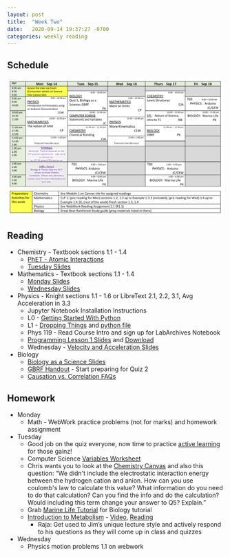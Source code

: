 ```yaml
---
layout: post
title:  "Week Two"
date:   2020-09-14 19:37:27 -0700
categories: weekly reading
---
```

## Schedule

![Week Two Schedule](/_assets/w2schedule.jpeg)

## Reading

- Chemistry - Textbook sections 1.1 - 1.4
	- [PhET - Atomic Interactions](https://phet.colorado.edu/en/simulation/atomic-interactions)
	- [Tuesday Slides](https://canvas.ubc.ca/courses/62920/files/9619744/download?wrap=1)
- Mathematics - Textbook sections 1.1 - 1.4
	- [Monday Slides](https://canvas.ubc.ca/courses/62921/files/9597518/download?wrap=1)
	- [Wednesday Slides](https://canvas.ubc.ca/courses/62921/files/9634262/download?wrap=1)
- Physics - Knight sections 1.1 - 1.6 or LibreText 2.1, 2.2, 3.1, Avg Acceleration in 3.3
	- Jupyter Notebook Installation Instructions
	- L0 - [Getting Started With Python](https://canvas.ubc.ca/courses/62922/files/9549837/download)
	- L1 - [Dropping Things](https://canvas.ubc.ca/courses/62922/files/9603717/download) and [python file](https://canvas.ubc.ca/courses/62922/files/9573700/download?wrap=1)
	- Phys 119 - Read Course Intro and sign up for LabArchives Notebook
	- [Programming Lesson 1 Slides](https://canvas.ubc.ca/courses/62922/files/9603717/download) and [Download](https://canvas.ubc.ca/courses/62922/files/9615729/download?wrap=1)
	- Wednesday - [Velocity and Acceleration Slides](https://canvas.ubc.ca/courses/62922/files/9640621/download)
- Biology 
	- [Biology as a Science Slides](https://canvas.ubc.ca/courses/62806/files/9211258/download?wrap=1)
	- [GBRF Handout](https://canvas.ubc.ca/courses/62806/files/9176463/download?wrap=1) - Start preparing for Quiz 2
	- [Causation vs. Correlation FAQs](https://canvas.ubc.ca/courses/62806/files/9211258/download?wrap=1) 

## Homework
- Monday
	- Math - WebWork practice problems (not for marks) and homework assignment 
- Tuesday
	- Good job on the quiz everyone, now time to practice [active learning](https://canvas.ubc.ca/courses/62806/files/9211258/download?wrap=1) for those gainz!
	- Computer Science [Variables Worksheet](https://canvas.ubc.ca/courses/62922/files/9615729/download?wrap=1)
	- Chris wants you to look at the [Chemistry Canvas](https://canvas.ubc.ca/courses/62920) and also this question: “We didn't include the electrostatic interaction energy between the hydrogen cation and anion.  How can you use coulomb's law to calculate this value?  What information do you need to do that calculation?  Can you find the info and do the calculation?  Would including this term change your answer to Q5?  Explain.”
	- Grab [Marine Life Tutorial](https://canvas.ubc.ca/courses/62806/files/9594370/download?wrap=1) for Biology tutorial
	- [Introduction to Metabolism](https://canvas.ubc.ca/courses/62806/pages/introduction-to-metabolism?module_item_id=2377104) - [Video](https://a11224-8407206.cluster222.canvas-user-content.com/courses/11224~62806/files/11224~8407206/course%20files/Overview%20of%20metabolism/Overview%20of%20metabolism%20%28Published%29/index.html?download=1&inline=1&sf_verifier=eyJ0eXAiOiJKV1QiLCJhbGciOiJIUzUxMiJ9.eyJ1c2VyX2lkIjoiMTEyMjQwMDAwMDAwMzkxMzA3Iiwicm9vdF9hY2NvdW50X2lkIjoiMTEyMjQwMDAwMDAwMDAwMDAxIiwib2F1dGhfaG9zdCI6ImNhbnZhcy51YmMuY2EiLCJyZXR1cm5fdXJsIjpudWxsLCJmYWxsYmFja191cmwiOiJodHRwczovL2NhbnZhcy51YmMuY2EvY291cnNlcy82MjgwNi9maWxlcy84NDA3MjA2L2Rvd25sb2FkP2ZhbGxiYWNrX3RzPTE2MDAyMDYxMTkiLCJleHAiOjE2MDAyMDY0MTl9.1-usHJaxKBOgKeZQPjEONqvFbRMsVPb-gcTpwqdv2GjZab2K3RVWa9WdDnt4RGJDQnVU_xvsJN0McD9L7i_Qdw), [Reading](https://www.khanacademy.org/science/high-school-biology/hs-energy-and-transport/hs-introduction-to-metabolism/a/overview-of-metabolism)
		- Raja: Get used to Jim’s unique lecture style and actively respond to his questions as they will come up in class and quizzes
- Wednesday
	- Physics motion problems 1.1 on webwork 
